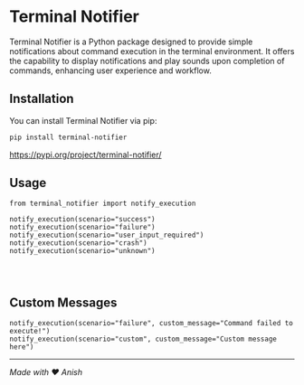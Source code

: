 # Terminal Notifier

Terminal Notifier is a Python package designed to provide simple notifications about command execution in the terminal environment. It offers the capability to display notifications and play sounds upon completion of commands, enhancing user experience and workflow.

## Installation

You can install Terminal Notifier via pip:

```bash
pip install terminal-notifier
```
https://pypi.org/project/terminal-notifier/

## Usage
```
from terminal_notifier import notify_execution

notify_execution(scenario="success")
notify_execution(scenario="failure")
notify_execution(scenario="user_input_required")
notify_execution(scenario="crash")
notify_execution(scenario="unknown")




```

## Custom Messages
```
notify_execution(scenario="failure", custom_message="Command failed to execute!")
notify_execution(scenario="custom", custom_message="Custom message here")
```
---
*Made with ❤️ Anish*





